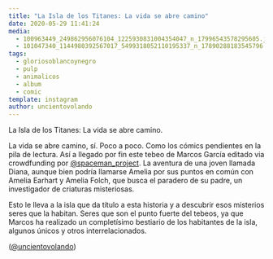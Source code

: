 ```yaml
---
title: "La Isla de los Titanes: La vida se abre camino"
date: 2020-05-29 11:41:24
media: 
  - 100963449_249862956076104_1225930831004354047_n_17996543578295605.jpg
  - 101047340_1144980392567017_5499318052110195337_n_17890288183545796.jpg
tags: 
  - gloriosoblancoynegro
  - pulp
  - animalicos
  - album
  - comic
template: instagram
author: uncientovolando
---
```


La Isla de los Titanes: La vida se abre camino.


La vida se abre camino, sí. Poco a poco. Como los cómics pendientes en la pila de lectura. Así a llegado por fin este tebeo de Marcos García editado via crowdfunding por [@spaceman_project](https://instagram.com/spaceman_project). La aventura de una joven llamada Diana, aunque bien podría llamarse Amelia por sus puntos en común con Amelia Earhart y Amelia Folch, que busca el paradero de su padre, un investigador de criaturas misteriosas.


Esto le lleva a la isla que da título a esta historia y a descubrir esos misterios seres que la habitan. Seres que son el punto fuerte del tebeos, ya que Marcos ha realizado un completísimo bestiario de los habitantes de la isla, algunos únicos y otros interrelacionados.


([@uncientovolando](https://instagram.com/uncientovolando))







